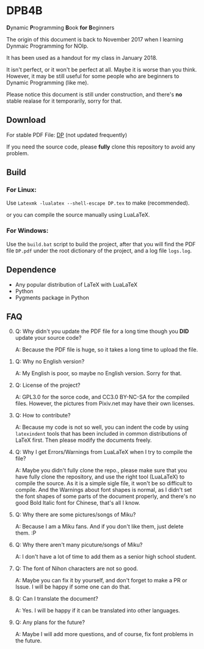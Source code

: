 # DPB4B
**D**ynamic **P**rogramming **B**ook **for** **B**eginners

The origin of this document is back to November 2017 when I learning Dynmaic Programming for NOIp.

It has been used as a handout for my class in January 2018.

It isn't perfect, or it won't be perfect at all. Maybe it is worse than you think. However, it may be still useful for some people who are beginners to Dynamic Programming (like me).

Please notice this document is still under construction, and there's **no** stable realase for it temporarily, sorry for that.

## Download
For stable PDF File: [DP](https://github.com/MingqiHuang/DB4B/blob/master/DP.pdf) (not updated frequently)

If you need the source code, please **fully** clone this repository to avoid any problem.

## Build
### For Linux:
Use `Latexmk -lualatex --shell-escape DP.tex` to make (recommended).

or you can compile the source manually using LuaLaTeX.

### For Windows:
Use the `build.bat` script to build the project, after that you will find the PDF file `DP.pdf` under the root dictionary of the project, and a log file `logs.log`.

## Dependence
- Any popular distribution of LaTeX with LuaLaTeX
- Python
- Pygments package in Python

## FAQ
0. Q: Why didn't you update the PDF file for a long time though you **DID** update your source code?

   A: Because the PDF file is huge, so it takes a long time to upload the file.

1. Q: Why no English version?

   A: My English is poor, so maybe no English version. Sorry for that.

2. Q: License of the project?

   A: GPL3.0 for the sorce code, and CC3.0 BY-NC-SA for the compiled files. However, the pictures from Pixiv.net may have their own licenses.

3. Q: How to contribute?

   A: Because my code is not so well, you can indent the code by using `latexindent` tools that has been included in common distributions of LaTeX first. Then please modify the documents freely.

4. Q: Why I get Errors/Warnings from LuaLaTeX when I try to compile the file?

   A: Maybe you didn't fully clone the repo., please make sure that you have fully clone the repository, and use the right tool (LuaLaTeX) to compile the source. As it is a simple sigle file, it won't be so difficult to compile. And the Warnings about font shapes is normal, as I didn't set the font shapes of some parts of the document properly, and there's no good Bold Italic font for Chinese, that's all I know.

5. Q: Why there are some pictures/songs of Miku?

   A: Because I am a Miku fans. And if you don't like them, just delete them. :P

6. Q: Why there aren't many picuture/songs of Miku?

   A: I don't have a lot of time to add them as a senior high school student.

7. Q: The font of Nihon characters are not so good.

   A: Maybe you can fix it by yourself, and don't forget to make a PR or Issue. I will be happy if some one can do that.

8. Q: Can I translate the document?

   A: Yes. I will be happy if it can be translated into other languages.

9. Q: Any plans for the future?

   A: Maybe I will add more questions, and of course, fix font problems in the future.
